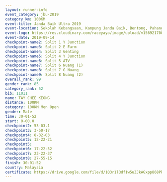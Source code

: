 ```yaml
---
layout: runner-info 
event_category: jbu-2019 
category_km: 100KM 
event-title: Janda Baik Ultra 2019
event-location: Sekolah Kebangsaan, Kampung Janda Baik, Bentong, Pahang, Malaysia 
event-logo: https://res.cloudinary.com/raceyaya/image/upload/v1569217009/logo/janda-baik_vch1pc.jpg 
event-date: 2019-09-14 
checkpoint-name2: Split 1 Y Junction 
checkpoint-name3: Split 2 E Farm 
checkpoint-name4: Split 3 Genting 
checkpoint-name5: Split 4 Y Junction 
checkpoint-name6: Split 5 ATV 
checkpoint-name7: Split 6 Nuang (1) 
checkpoint-name8: Split 7 G Nuang 
checkpoint-name9: Split 8 Nuang (2) 
overall_rank: 99
gender_rank: 85
category_rank: 52
bib: 11011
name: TAY CHEE KEONG
distance: 100KM
category: 100KM Men Open
gender: Male
time: 30-01-52
start: 0-00.0
checkpoint2: 53-03.1
checkpoint3: 3-50-17
checkpoint4: 8-32-03
checkpoint5: 12-22-21
checkpoint5: 
checkpoint6: 17-22-52
checkpoint7: 23-22-37
checkpoint8: 27-55-15
finish: 30-01-52
country: Malaysia
certificate: https://drive.google.com/file/d/1Q3r1lQdf1w5uZJkAGxpp868PkJhl1C8T/view?usp=sharing
---
```

